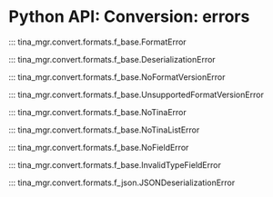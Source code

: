 <!--
SPDX-FileCopyrightText: Peter Pentchev <roam@ringlet.net>
SPDX-License-Identifier: GPL-2.0-or-later
-->

# Python API: Conversion: errors

::: tina_mgr.convert.formats.f_base.FormatError

::: tina_mgr.convert.formats.f_base.DeserializationError

::: tina_mgr.convert.formats.f_base.NoFormatVersionError

::: tina_mgr.convert.formats.f_base.UnsupportedFormatVersionError

::: tina_mgr.convert.formats.f_base.NoTinaError

::: tina_mgr.convert.formats.f_base.NoTinaListError

::: tina_mgr.convert.formats.f_base.NoFieldError

::: tina_mgr.convert.formats.f_base.InvalidTypeFieldError

::: tina_mgr.convert.formats.f_json.JSONDeserializationError
